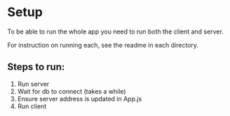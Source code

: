 # Setup

To be able to run the whole app you need to run both the client and server.

For instruction on running each, see the readme in each directory.

## Steps to run:
1. Run server
2. Wait for db to connect (takes a while)
3. Ensure server address is updated in App.js
4. Run client
